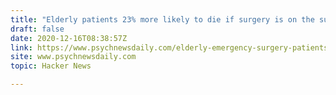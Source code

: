 ```yaml
---
title: "Elderly patients 23% more likely to die if surgery is on the surgeon’s birthday"
draft: false
date: 2020-12-16T08:38:57Z
link: https://www.psychnewsdaily.com/elderly-emergency-surgery-patients-23-more-likely-to-die-if-operation-takes-place-on-surgeons-birthday/?utm_medium=RSS&utm_source=hune
site: www.psychnewsdaily.com
topic: Hacker News  

---
```

